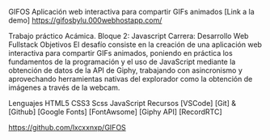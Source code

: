 GIFOS
Aplicación web interactiva para compartir GIFs animados
[Link a la demo] https://gifosbylu.000webhostapp.com/

Trabajo práctico Acámica.
Bloque 2: Javascript
Carrera: Desarrollo Web Fullstack
Objetivos
El desafío consiste en la creación de una aplicación web interactiva para compartir GIFs animados, poniendo en práctica los fundamentos de la programación y el uso de JavaScript mediante la obtención de datos de la API de Giphy, trabajando con asincronismo y aprovechando herramientas nativas del explorador como la obtención de imágenes a través de la webcam.

Lenguajes
HTML5
CSS3
Scss
JavaScript
Recursos
[VSCode]
[Git] & [Github]
[Google Fonts]
[FontAwsome]
[Giphy API]
[RecordRTC]

https://github.com/lxcxxnxp/GIFOS
